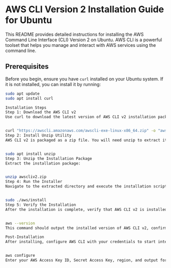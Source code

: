 # AWS CLI Version 2 Installation Guide for Ubuntu

This README provides detailed instructions for installing the AWS Command Line Interface (CLI) Version 2 on Ubuntu. AWS CLI is a powerful toolset that helps you manage and interact with AWS services using the command line.

## Prerequisites

Before you begin, ensure you have `curl` installed on your Ubuntu system. If it is not installed, you can install it by running:

```bash
sudo apt update
sudo apt install curl

Installation Steps
Step 1: Download the AWS CLI v2
Use curl to download the latest version of AWS CLI v2 installation package:


curl "https://awscli.amazonaws.com/awscli-exe-linux-x86_64.zip" -o "awscliv2.zip"
Step 2: Install Unzip Utility
AWS CLI v2 is packaged as a zip file. You will need unzip to extract it. Install unzip using apt if it is not already installed:


sudo apt install unzip
Step 3: Unzip the Installation Package
Extract the installation package:


unzip awscliv2.zip
Step 4: Run the Installer
Navigate to the extracted directory and execute the installation script:


sudo ./aws/install
Step 5: Verify the Installation
After the installation is complete, verify that AWS CLI v2 is installed correctly:


aws --version
This command should output the installed version of AWS CLI v2, confirming that the installation was successful.

Post-Installation
After installing, configure AWS CLI with your credentials to start interacting with AWS services:


aws configure
Enter your AWS Access Key ID, Secret Access Key, region, and output format when prompted.
